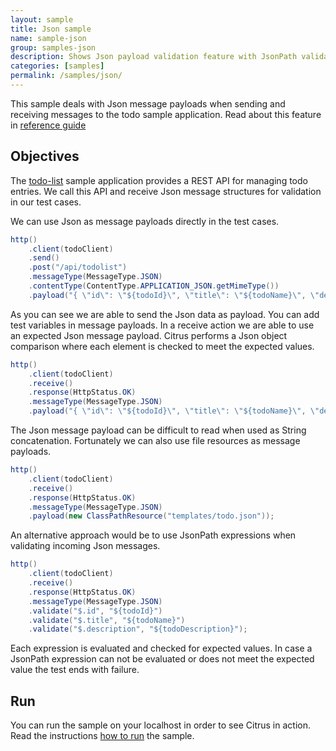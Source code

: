 ```yaml
---
layout: sample
title: Json sample
name: sample-json
group: samples-json
description: Shows Json payload validation feature with JsonPath validation
categories: [samples]
permalink: /samples/json/
---
```


This sample deals with Json message payloads when sending and receiving messages to the todo sample
application. Read about this feature in [reference guide][1]

Objectives
---------

The [todo-list](/samples/todo-app/) sample application provides a REST API for managing todo entries.
We call this API and receive Json message structures for validation in our test cases.

We can use Json as message payloads directly in the test cases.
    
```java
http()
    .client(todoClient)
    .send()
    .post("/api/todolist")
    .messageType(MessageType.JSON)
    .contentType(ContentType.APPLICATION_JSON.getMimeType())
    .payload("{ \"id\": \"${todoId}\", \"title\": \"${todoName}\", \"description\": \"${todoDescription}\", \"done\": ${done}}");
```
        
As you can see we are able to send the Json data as payload. You can add test variables in message payloads. In a receive 
action we are able to use an expected Json message payload. Citrus performs a Json object comparison where each element is checked to meet
the expected values.

```java
http()
    .client(todoClient)
    .receive()
    .response(HttpStatus.OK)
    .messageType(MessageType.JSON)
    .payload("{ \"id\": \"${todoId}\", \"title\": \"${todoName}\", \"description\": \"${todoDescription}\", \"done\": ${done}}");
```

The Json message payload can be difficult to read when used as String concatenation. Fortunately we can also use file resources as message
payloads.

```java
http()
    .client(todoClient)
    .receive()
    .response(HttpStatus.OK)
    .messageType(MessageType.JSON)
    .payload(new ClassPathResource("templates/todo.json"));    
```
        
An alternative approach would be to use JsonPath expressions when validating incoming Json messages.

```java
http()
    .client(todoClient)
    .receive()
    .response(HttpStatus.OK)
    .messageType(MessageType.JSON)
    .validate("$.id", "${todoId}")
    .validate("$.title", "${todoName}")
    .validate("$.description", "${todoDescription}");
```
        
Each expression is evaluated and checked for expected values. In case a JsonPath expression can not be evaluated or 
does not meet the expected value the test ends with failure.    
                
Run
---------

You can run the sample on your localhost in order to see Citrus in action. Read the instructions [how to run](/samples/run/) the sample.

 [1]: https://citrusframework.org/citrus/reference/html#validation-json
